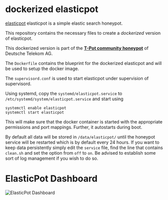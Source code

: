 # dockerized elasticpot


[elasticpot](https://github.com/schmalle/ElasticPot) elasticpot is a simple elastic search honeypot.

This repository contains the necessary files to create a *dockerized* version of elasticpot.

This dockerized version is part of the **[T-Pot community honeypot](http://dtag-dev-sec.github.io/)** of Deutsche Telekom AG.

The `Dockerfile` contains the blueprint for the dockerized elasticpot and will be used to setup the docker image.  

The `supervisord.conf` is used to start elasticpot under supervision of supervisord.

Using systemd, copy the `systemd/elasticpot.service` to `/etc/systemd/system/elasticpot.service` and start using

```
systemctl enable elasticpot
systemctl start elasticpot
```

This will make sure that the docker container is started with the appropriate permissions and port mappings. Further, it autostarts during boot.

By default all data will be stored in `/data/elasticpot/` until the honeypot service will be restarted which is by default every 24 hours. If you want to keep data persistently simply edit the ``service`` file, find the line that contains ``clean.sh`` and set the option from ``off`` to ``on``. Be advised to establish some sort of log management if you wish to do so.

# ElasticPot Dashboard

![ElasticPot Dashboard](https://raw.githubusercontent.com/dtag-dev-sec/elasticpot/master/doc/dashboard.png)
